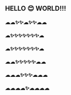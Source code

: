 


## HELLO 😊 WORLD!!!<br>
### ☁☁✨✨☁✨✨☁☁<br>
### ☁✨✨✨✨✨✨✨☁<br>
### ☁✨✨✨✨✨✨✨☁<br>
### ☁☁✨✨✨✨✨☁☁<br>
### ☁☁☁✨✨✨☁☁☁<br>
### ☁☁☁☁✨☁☁☁☁<br>

<!--
**wmdash92/wmdash92** is a ✨ _special_ ✨ repository because its `README.md` (this file) appears on your GitHub profile.

Here are some ideas to get you started:

- 🔭 I’m currently working on ...
- 🌱 I’m currently learning ...
- 👯 I’m looking to collaborate on ...
- 🤔 I’m looking for help with ...
- 💬 Ask me about ...
- 📫 How to reach me: ...
- 😄 Pronouns: ...
- ⚡ Fun fact: ...
-->
